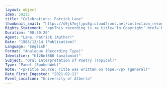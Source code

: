 ```yaml
---
layout: object
iden: 59235
title: "Celebrations: Patrick Lane"
thumbnail_small: "https://d9jk7wjtjpu5g.cloudfront.net/collection_resource_files/thumbnails/000/134/048/small/audio-default.png?1640836601"
Rights_Statement: "<p>This recording is <a title='In Copyright' href='https://rightsstatements.org/page/InC/1.0/?language=en'>In Copyright</a> and is made available for non-commercial research and educational purposes, with permission from the rights holder(s). The University of Alberta wishes to hear from any copyright owner, or their representative, who believes that this recording has been used without authorization. Please contact <a title='erahelp@ualberta.ca' href='mailto:erahelp@ualberta.ca'>erahelp@ualberta.ca</a>. You may display/perform this material for non-commercial research or teaching purposes. For all other reproduction, performance or distribution uses, please contact the copyright holders</p>"
Duration: "00:30:26"
Agent: "Lane, Patrick (Author)"
Date: "1983/12/14 (Publication)"
Language: "English"
Format: "Analogue (Recording Type)"
Identifier: "h128nf880 (avalonid)"
Subject: "Oral Interpretation of Poetry (Topical)"
Type: "Panel (SpokenWeb)"
Note: "<p>Title Source: Title was written on tape.</p> (general)"
Date_First_Ingested: "2021-02-11"
Event_Location: "University of Alberta"
---
```


